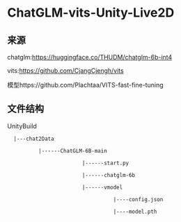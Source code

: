 # ChatGLM-vits-Unity-Live2D

## 来源
chatglm:https://huggingface.co/THUDM/chatglm-6b-int4

vits:https://github.com/CjangCjengh/vits

模型https://github.com/Plachtaa/VITS-fast-fine-tuning


## 文件结构
UnityBuild

      |---chat2Data

              |------ChatGLM-6B-main

                            |------start.py

                            |------chatglm-6b

                            |------vmodel

                                      |----config.json

                                      |----model.pth
